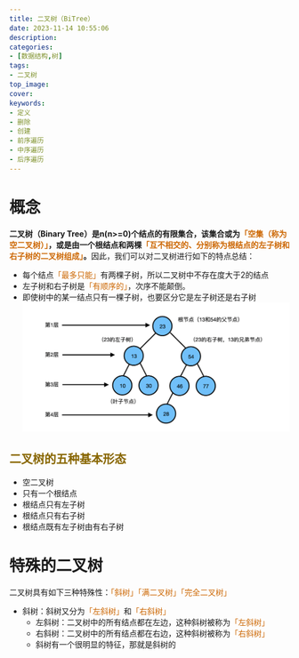 ```yaml
---
title: 二叉树（BiTree）
date: 2023-11-14 10:55:06
description: 
categories: 
- [数据结构,树]
tags: 
- 二叉树
top_image: 
cover: 
keywords:
- 定义
- 删除
- 创建
- 前序遍历
- 中序遍历
- 后序遍历
---
```

# 概念
<strong>二叉树（Binary Tree）是n(n>=0)个结点的有限集合，该集合或为<font color = "CC6600">「空集（称为空二叉树）」</font>，或是由一个根结点和两棵<font color = "CC6600">「互不相交的、分别称为根结点的左子树和右子树的二叉树组成」</font>。</strong>因此，我们可以对二叉树进行如下的特点总结：
- 每个结点<font color = "CC6600">「最多只能」</font>有两棵子树，所以二叉树中不存在度大于2的结点
- 左子树和右子树是<font color = "CC6600">「有顺序的」</font>，次序不能颠倒。
- 即使树中的某一结点只有一棵子树，也要区分它是左子树还是右子树
![953680-20200423142022452-1940672436.png](https://raw.githubusercontent.com/Altholia/CodeNotesPicGo/main/202311141146049.png)

## <font color = "886600">二叉树的五种基本形态</font>
- 空二叉树
- 只有一个根结点
- 根结点只有左子树
- 根结点只有右子树
- 根结点既有左子树由有右子树

# 特殊的二叉树
二叉树具有如下三种特殊性：<font color = "CC6600">「斜树」</font><font color = "CC6600">「满二叉树」</font><font color = "CC6600">「完全二叉树」</font>
- 斜树：斜树又分为<font color = "CC6600">「左斜树」</font>和<font color = "CC6600">「右斜树」</font>
	- 左斜树：二叉树中的所有结点都在左边，这种斜树被称为<font color = "CC6600">「左斜树」</font>
	- 右斜树：二叉树中的所有结点都在右边，这种斜树被称为<font color = "CC6600">「右斜树」</font>
	- 斜树有一个很明显的特征，那就是斜树的